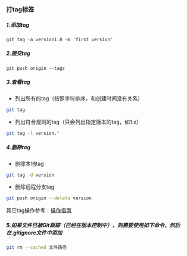 ### 打tag标签

##### 1.添加tag

```
git tag -a version1.0 -m 'first version'
```

##### 2.提交tag

```
git push origin --tags
```

##### 3.查看tag

- 列出所有的tag（按照字符排序，和创建时间没有关系）

```sh
git tag
```

- 列出符合规则的tag（只会列出指定版本的tag，如1.x）

```sh
git tag -l version.*
```

##### 4.删除tag

- 删除本地tag

```sh
git tag -d version
```

- 删除远程分支tag

```sh
git push origin --delete version
```

其它tag操作参考：[操作指南](https://blog.csdn.net/yaomingyang/article/details/78839295)

##### 5.如果文件已被Git跟踪（已经在版本控制中），则需要使用如下命令，然后在.gitignore文件中添加

```sh
git rm --cached 文件路径
```